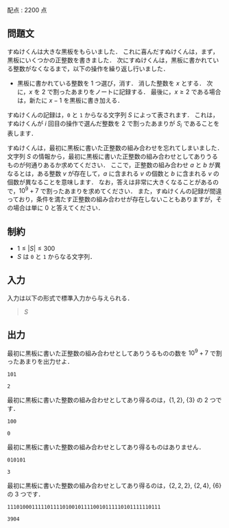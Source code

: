 配点 : $2200$ 点

## 問題文

すぬけくんは大きな黒板をもらいました．
これに喜んだすぬけくんは，まず，黒板にいくつかの正整数を書きました．
次にすぬけくんは，黒板に書かれている整数がなくなるまで，以下の操作を繰り返し行いました．

- 黒板に書かれている整数を $1$ つ選び，消す．
消した整数を $x$ とする．
次に，$x$ を $2$ で割ったあまりをノートに記録する．
最後に，$x \geq 2$ である場合は，新たに $x-1$ を黒板に書き加える．

すぬけくんの記録は，`0` と `1` からなる文字列 $S$ によって表されます．
これは，すぬけくんが $i$ 回目の操作で選んだ整数を $2$ で割ったあまりが $S_i$ であることを表します．

すぬけくんは，最初に黒板に書いた正整数の組み合わせを忘れてしまいました．
文字列 $S$ の情報から，最初に黒板に書いた正整数の組み合わせとしてありうるものが何通りあるか求めてください．
ここで，正整数の組み合わせ $a$ と $b$ が異なるとは，ある整数 $v$ が存在して，$a$ に含まれる $v$ の個数と $b$ に含まれる $v$ の個数が異なることを意味します．
なお，答えは非常に大きくなることがあるので，$10^9+7$ で割ったあまりを求めてください．
また，すぬけくんの記録が間違っており，条件を満たす正整数の組み合わせが存在しないこともありますが，その場合は単に $0$ と答えてください．

## 制約

- $1 \leq |S| \leq 300$
- $S$ は `0` と `1` からなる文字列．

## 入力

入力は以下の形式で標準入力から与えられる．

> $S$

## 出力

最初に黒板に書いた正整数の組み合わせとしてありうるものの数を $10^9+7$ で割ったあまりを出力せよ．

```input1
101
```

```output1
2
```

最初に黒板に書いた整数の組み合わせとしてあり得るのは，$\{1,2\},\ \{3\}$ の $2$ つです．

```input2
100
```

```output2
0
```

最初に黒板に書いた整数の組み合わせとしてあり得るものはありません．

```input3
010101
```

```output3
3
```

最初に黒板に書いた整数の組み合わせとしてあり得るのは，$\{2,2,2\},\ \{2,4\},\ \{6\}$ の $3$ つです．

```input4
11101000111110111101001011110010111110101111110111
```

```output4
3904
```